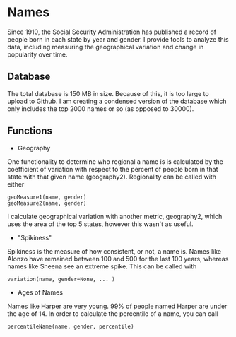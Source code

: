 # Names
Since 1910, the Social Security Administration has published a record of people born in each state by year and gender. I provide tools to analyze this data, including measuring the geographical variation and change in popularity over time.

Database
--
The total database is 150 MB in size. Because of this, it is too large to upload to Github. I am creating a condensed version of the database which only includes the top 2000 names or so (as opposed to 30000). 

Functions
--
- Geography

One functionality to determine who regional a name is is calculated by the coefficient of variation with respect to the percent of people born in that state with that given name (geography2). Regionality can be called with either

```
geoMeasure1(name, gender)
geoMeasure2(name, gender)
```
I calculate geographical variation with another metric, geography2, which uses the area of the top 5 states, however this wasn't as useful. 
- "Spikiness"

Spikiness is the measure of how consistent, or not, a name is. Names like Alonzo have remained between 100 and 500 for the last 100 years, whereas names like Sheena see an extreme spike. This can be called with
```
variation(name, gender=None, ... )
```
- Ages of Names

Names like Harper are very young. 99% of people named Harper are under the age of 14. In order to calculate the percentile of a name, you can call 
```
percentileName(name, gender, percentile)
```
